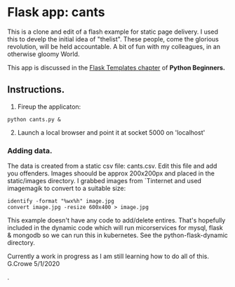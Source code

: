 # Flask app: cants
This is a clone and edit of a flash example for static page delivery. I used this to develp the initial idea of "thelist". These people, come the glorious revolution, will be held accountable. A bit of fun with my colleagues, in an otherwise gloomy World.  

This app is discussed in the [Flask Templates chapter](https://python-adv-web-apps.readthedocs.io/en/latest/flask3.html#) of **Python Beginners.**

## Instructions.
1. Fireup the applicaton:
```
python cants.py &
```
2. Launch a local browser and point it at socket 5000 on 'localhost'

### Adding data.
The data is created from a static csv file: cants.csv.
Edit this file and add you offenders.  Images shoould be approx 200x200px and placed in the static/images directory.
I grabbed images from `Tinternet and used imagemagik to convert to a suitable size:

```
identify -format "%wx%h" image.jpg
convert image.jpg -resize 600x400 > image.jpg
```
This example doesn't have any code to add/delete entires. That's hopefully included in the dynamic code which will run micorservices for mysql, flask & mongodb so we can run this in kubernetes.  See the python-flask-dynamic directory.

Currently a work in progress as I am still learning how to do all of this.
G.Crowe 5/1/2020

.
